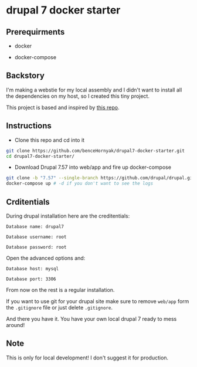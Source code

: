 # drupal 7 docker starter

## Prerequirments

- docker

- docker-compose

## Backstory

I'm making a webstie for my local assembly and I didn't want to install all the dependencies on my host, so I created this tiny project.

This project is based and inspired by [this repo](https://github.com/brunogoossens/Docker-Drupal8).

## Instructions

- Clone this repo and cd into it

``` bash
git clone https://github.com/benceHornyak/drupal7-docker-starter.git
cd drupal7-docker-starter/
```

- Download Drupal 7.57 into web/app and fire up docker-compose

``` bash
git clone -b "7.57" --single-branch https://github.com/drupal/drupal.git web/app
docker-compose up # -d if you don't want to see the logs
```

## Crditentials

During drupal installation here are the creditentials:

`Database name: drupal7`

`Database username: root`

`Database password: root`

Open the advanced options and:

`Database host: mysql`

`Database port: 3306`

From now on the rest is a regular installation.

If you want to use git for your drupal site make sure to remove `web/app` form the `.gitignore` file or just delete `.gitignore`.

And there you have it. You have your own local drupal 7 ready to mess around!

## Note

This is only for local development! I don't suggest it for production.